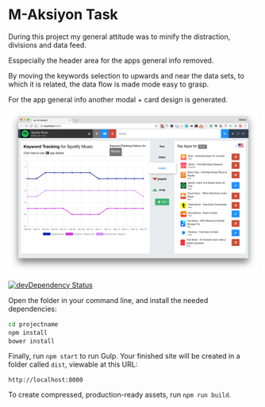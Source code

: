 # M-Aksiyon Task

During this project my general attitude was to minify the distraction, divisions and data feed. 

Esspecially the header area for the apps general info removed.

By moving the keywords selection to upwards and near the data sets, to which it is related, the data flow is made mode easy to grasp.

For the app general info another modal + card design is generated.

![alt tag](https://raw.githubusercontent.com/gokhanozdemir/maksiyon-on-zurb/master/src/assets/screen.png)

[![devDependency Status](https://david-dm.org/zurb/foundation-zurb-template/dev-status.svg)](https://david-dm.org/zurb/foundation-zurb-template#info=devDependencies)

Open the folder in your command line, and install the needed dependencies:

```bash
cd projectname
npm install
bower install
```

Finally, run `npm start` to run Gulp. Your finished site will be created in a folder called `dist`, viewable at this URL:

```
http://localhost:8000
```

To create compressed, production-ready assets, run `npm run build`.
